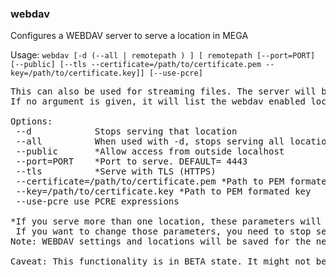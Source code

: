 ### webdav
Configures a WEBDAV server to serve a location in MEGA

Usage: `webdav [-d (--all | remotepath ) ] [ remotepath [--port=PORT] [--public] [--tls --certificate=/path/to/certificate.pem --key=/path/to/certificate.key]] [--use-pcre]`
<pre>
This can also be used for streaming files. The server will be running as long as MEGAcmd Server is.
If no argument is given, it will list the webdav enabled locations.

Options:
 --d        	Stops serving that location
 --all      	When used with -d, stops serving all locations (and stops the server)
 --public   	*Allow access from outside localhost
 --port=PORT	*Port to serve. DEFAULT= 4443
 --tls      	*Serve with TLS (HTTPS)
 --certificate=/path/to/certificate.pem	*Path to PEM formated certificate
 --key=/path/to/certificate.key	*Path to PEM formated key
 --use-pcre	use PCRE expressions

*If you serve more than one location, these parameters will be ignored and use those of the first location served.
 If you want to change those parameters, you need to stop serving all locations and configure them again.
Note: WEBDAV settings and locations will be saved for the next time you open MEGAcmd, but will be removed if you logout.

Caveat: This functionality is in BETA state. It might not be available on all platforms. If you experience any issue with this, please contact: support@mega.nz
</pre>
